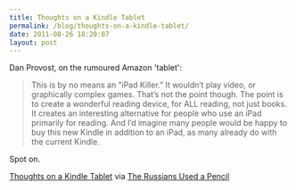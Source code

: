```yaml
---
title: Thoughts on a Kindle Tablet
permalink: /blog/thoughts-on-a-kindle-tablet/
date: 2011-08-26 18:20:07
layout: post
---
```


Dan Provost, on the rumoured Amazon 'tablet': 

> This is by no means an “iPad Killer.” It wouldn’t play video, or graphically complex games. That’s not the point though. The point is to create a wonderful reading device, for ALL reading, not just books. It creates an interesting alternative for people who use an iPad primarily for reading. And I’d imagine many people would be happy to buy this new Kindle in addition to an iPad, as many already do with the current Kindle. 

Spot on. 

[Thoughts on a Kindle Tablet](http://www.therussiansusedapencil.com/post/9419824099/thoughts-on-a-kindle-tablet) via [The Russians Used a Pencil](http://www.therussiansusedapencil.com/)